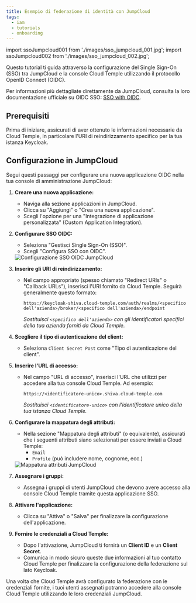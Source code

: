 ```yaml
---
title: Esempio di federazione di identità con JumpCloud
tags:
  - iam
  - tutorials
  - onboarding
---
```

import ssoJumpcloud001 from './images/sso_jumpcloud_001.jpg';
import ssoJumpcloud002 from './images/sso_jumpcloud_002.jpg';

Questo tutorial ti guida attraverso la configurazione del Single Sign-On (SSO) tra JumpCloud e la console Cloud Temple utilizzando il protocollo OpenID Connect (OIDC).

Per informazioni più dettagliate direttamente da JumpCloud, consulta la loro documentazione ufficiale su OIDC SSO: [SSO with OIDC](https://jumpcloud.com/support/sso-with-oidc).

## Prerequisiti

Prima di iniziare, assicurati di aver ottenuto le informazioni necessarie da Cloud Temple, in particolare l'URI di reindirizzamento specifico per la tua istanza Keycloak.

## Configurazione in JumpCloud

Segui questi passaggi per configurare una nuova applicazione OIDC nella tua console di amministrazione JumpCloud:

1.  **Creare una nuova applicazione:**
    *   Naviga alla sezione applicazioni in JumpCloud.
    *   Clicca su "Aggiungi" o "Crea una nuova applicazione".
    *   Scegli l'opzione per una "Integrazione di applicazione personalizzata" (Custom Application Integration).

2.  **Configurare SSO OIDC:**
    *   Seleziona "Gestisci Single Sign-On (SSO)".
    *   Scegli "Configura SSO con OIDC".

    <img src={ssoJumpcloud001} alt="Configurazione SSO OIDC JumpCloud" />

3.  **Inserire gli URI di reindirizzamento:**
    *   Nel campo appropriato (spesso chiamato "Redirect URIs" o "Callback URLs"), inserisci l'URI fornito da Cloud Temple. Seguirà generalmente questo formato:
        ```
        https://keycloak-shiva.cloud-temple.com/auth/realms/<specifico dell'azienda>/broker/<specifico dell'azienda>/endpoint
        ```
        *Sostituisci `<specifico dell'azienda>` con gli identificatori specifici della tua azienda forniti da Cloud Temple.*

4.  **Scegliere il tipo di autenticazione del client:**
    *   Seleziona `Client Secret Post` come "Tipo di autenticazione del client".

5.  **Inserire l'URL di accesso:**
    *   Nel campo "URL di accesso", inserisci l'URL che utilizzi per accedere alla tua console Cloud Temple. Ad esempio:
        ```
        https://<identificatore-unico>.shiva.cloud-temple.com
        ```
        *Sostituisci `<identificatore-unico>` con l'identificatore unico della tua istanza Cloud Temple.*

6.  **Configurare la mappatura degli attributi:**
    *   Nella sezione "Mappatura degli attributi" (o equivalente), assicurati che i seguenti attributi siano selezionati per essere inviati a Cloud Temple:
        *   `Email`
        *   `Profile` (può includere nome, cognome, ecc.)

    <img src={ssoJumpcloud002} alt="Mappatura attributi JumpCloud" />

7.  **Assegnare i gruppi:**
    *   Assegna i gruppi di utenti JumpCloud che devono avere accesso alla console Cloud Temple tramite questa applicazione SSO.

8.  **Attivare l'applicazione:**
    *   Clicca su "Attiva" o "Salva" per finalizzare la configurazione dell'applicazione.

9.  **Fornire le credenziali a Cloud Temple:**
    *   Dopo l'attivazione, JumpCloud ti fornirà un **Client ID** e un **Client Secret**.
    *   Comunica in modo sicuro queste due informazioni al tuo contatto Cloud Temple per finalizzare la configurazione della federazione sul lato Keycloak.

Una volta che Cloud Temple avrà configurato la federazione con le credenziali fornite, i tuoi utenti assegnati potranno accedere alla console Cloud Temple utilizzando le loro credenziali JumpCloud.
